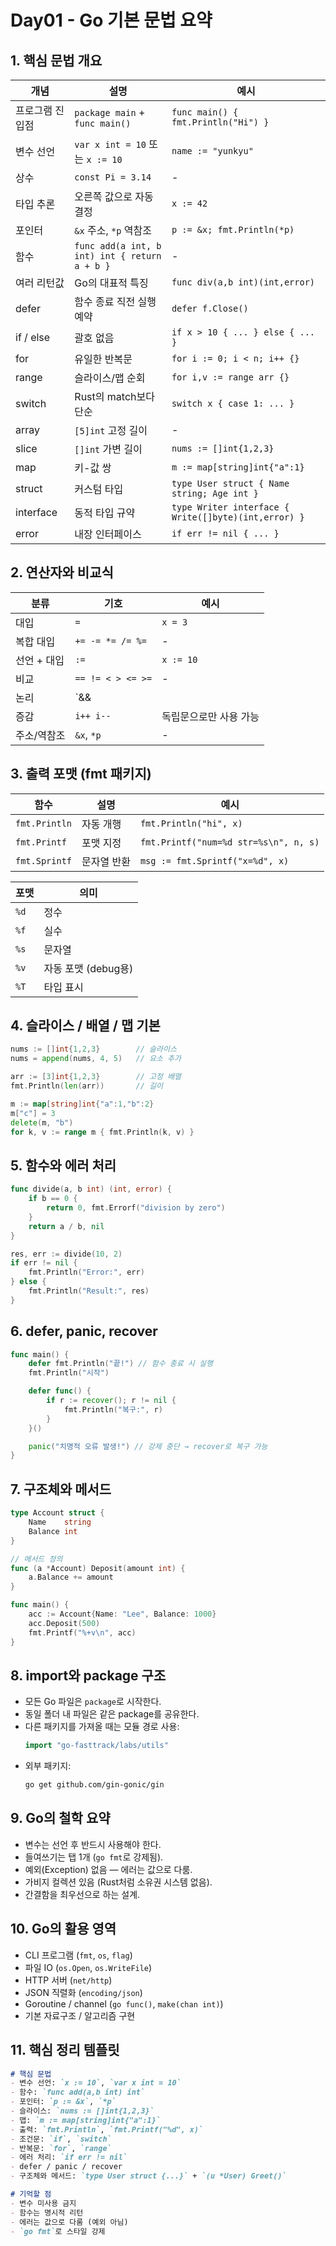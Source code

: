 # Day01 - Go 기본 문법 요약

## 1. 핵심 문법 개요

| 개념 | 설명 | 예시 |
|------|------|------|
| 프로그램 진입점 | `package main` + `func main()` | `func main() { fmt.Println("Hi") }` |
| 변수 선언 | `var x int = 10` 또는 `x := 10` | `name := "yunkyu"` |
| 상수 | `const Pi = 3.14` | - |
| 타입 추론 | 오른쪽 값으로 자동 결정 | `x := 42` |
| 포인터 | `&x` 주소, `*p` 역참조 | `p := &x; fmt.Println(*p)` |
| 함수 | `func add(a int, b int) int { return a + b }` | - |
| 여러 리턴값 | Go의 대표적 특징 | `func div(a,b int)(int,error)` |
| defer | 함수 종료 직전 실행 예약 | `defer f.Close()` |
| if / else | 괄호 없음 | `if x > 10 { ... } else { ... }` |
| for | 유일한 반복문 | `for i := 0; i < n; i++ {}` |
| range | 슬라이스/맵 순회 | `for i,v := range arr {}` |
| switch | Rust의 match보다 단순 | `switch x { case 1: ... }` |
| array | `[5]int` 고정 길이 | - |
| slice | `[]int` 가변 길이 | `nums := []int{1,2,3}` |
| map | 키-값 쌍 | `m := map[string]int{"a":1}` |
| struct | 커스텀 타입 | `type User struct { Name string; Age int }` |
| interface | 동적 타입 규약 | `type Writer interface { Write([]byte)(int,error) }` |
| error | 내장 인터페이스 | `if err != nil { ... }` |

## 2. 연산자와 비교식

| 분류 | 기호 | 예시 |
|------|------|------|
| 대입 | `=` | `x = 3` |
| 복합 대입 | `+= -= *= /= %=` | - |
| 선언 + 대입 | `:=` | `x := 10` |
| 비교 | `== != < > <= >=` | - |
| 논리 | `&& || !` | - |
| 증감 | `i++ i--` | 독립문으로만 사용 가능 |
| 주소/역참조 | `&x`, `*p` | - |

## 3. 출력 포맷 (fmt 패키지)

| 함수 | 설명 | 예시 |
|------|------|------|
| `fmt.Println` | 자동 개행 | `fmt.Println("hi", x)` |
| `fmt.Printf` | 포맷 지정 | `fmt.Printf("num=%d str=%s\n", n, s)` |
| `fmt.Sprintf` | 문자열 반환 | `msg := fmt.Sprintf("x=%d", x)` |

| 포맷 | 의미 |
|------|------|
| `%d` | 정수 |
| `%f` | 실수 |
| `%s` | 문자열 |
| `%v` | 자동 포맷 (debug용) |
| `%T` | 타입 표시 |

## 4. 슬라이스 / 배열 / 맵 기본

```go
nums := []int{1,2,3}        // 슬라이스
nums = append(nums, 4, 5)   // 요소 추가

arr := [3]int{1,2,3}        // 고정 배열
fmt.Println(len(arr))       // 길이

m := map[string]int{"a":1,"b":2}
m["c"] = 3
delete(m, "b")
for k, v := range m { fmt.Println(k, v) }
```

## 5. 함수와 에러 처리

```go
func divide(a, b int) (int, error) {
	if b == 0 {
		return 0, fmt.Errorf("division by zero")
	}
	return a / b, nil
}

res, err := divide(10, 2)
if err != nil {
	fmt.Println("Error:", err)
} else {
	fmt.Println("Result:", res)
}
```

## 6. defer, panic, recover

```go
func main() {
	defer fmt.Println("끝!") // 함수 종료 시 실행
	fmt.Println("시작")

	defer func() {
		if r := recover(); r != nil {
			fmt.Println("복구:", r)
		}
	}()

	panic("치명적 오류 발생!") // 강제 중단 → recover로 복구 가능
}
```

## 7. 구조체와 메서드

```go
type Account struct {
	Name    string
	Balance int
}

// 메서드 정의
func (a *Account) Deposit(amount int) {
	a.Balance += amount
}

func main() {
	acc := Account{Name: "Lee", Balance: 1000}
	acc.Deposit(500)
	fmt.Printf("%+v\n", acc)
}
```

## 8. import와 package 구조

- 모든 Go 파일은 `package`로 시작한다.  
- 동일 폴더 내 파일은 같은 package를 공유한다.  
- 다른 패키지를 가져올 때는 모듈 경로 사용:
  ```go
  import "go-fasttrack/labs/utils"
  ```
- 외부 패키지:
  ```bash
  go get github.com/gin-gonic/gin
  ```

## 9. Go의 철학 요약

- 변수는 선언 후 반드시 사용해야 한다.  
- 들여쓰기는 탭 1개 (`go fmt`로 강제됨).  
- 예외(Exception) 없음 — 에러는 값으로 다룸.  
- 가비지 컬렉션 있음 (Rust처럼 소유권 시스템 없음).  
- 간결함을 최우선으로 하는 설계.

## 10. Go의 활용 영역

- CLI 프로그램 (`fmt`, `os`, `flag`)
- 파일 IO (`os.Open`, `os.WriteFile`)
- HTTP 서버 (`net/http`)
- JSON 직렬화 (`encoding/json`)
- Goroutine / channel (`go func()`, `make(chan int)`)
- 기본 자료구조 / 알고리즘 구현

## 11. 핵심 정리 템플릿

```md
# 핵심 문법
- 변수 선언: `x := 10`, `var x int = 10`
- 함수: `func add(a,b int) int`
- 포인터: `p := &x`, `*p`
- 슬라이스: `nums := []int{1,2,3}`
- 맵: `m := map[string]int{"a":1}`
- 출력: `fmt.Println`, `fmt.Printf("%d", x)`
- 조건문: `if`, `switch`
- 반복문: `for`, `range`
- 에러 처리: `if err != nil`
- defer / panic / recover
- 구조체와 메서드: `type User struct {...}` + `(u *User) Greet()`

# 기억할 점
- 변수 미사용 금지
- 함수는 명시적 리턴
- 에러는 값으로 다룸 (예외 아님)
- `go fmt`로 스타일 강제
```

